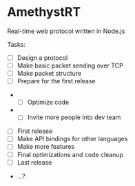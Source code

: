 # AmethystRT
Real-time web protocol written in Node.js

Tasks:
- [ ] Design a protocol
- [ ] Make basic packet sending over TCP
- [ ] Make packet structure
- [ ] Prepare for the first release
- - [ ] Optimize code
- - [ ] Invite more people into dev team
- [ ] First release
- [ ] Make API bindings for other languages
- [ ] Make more features
- [ ] Final optimizations and code cleanup
- [ ] Last release
- ...?
